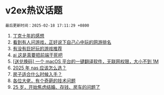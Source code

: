 # v2ex热议话题

`最后更新时间：2025-02-18 17:11:29 +0800`

1. [丁克十年的感想](https://www.v2ex.com/t/1112084)
1. [看到有人问游戏，正好说下自己心中玩的网游排名](https://www.v2ex.com/t/1112220)
1. [有没有巨好玩的游戏推荐](https://www.v2ex.com/t/1112118)
1. [ai 这是真要把前端干死吧](https://www.v2ex.com/t/1112101)
1. [[送兑换码] 一个 macOS 平台的一键翻译软件，无联网权限，大小不到 1M](https://www.v2ex.com/t/1112174)
1. [2025 年 nas 应该怎么选？](https://www.v2ex.com/t/1112104)
1. [房子适合什么时候入手？](https://www.v2ex.com/t/1112244)
1. [各位大佬，有个奇葩的技术问题](https://www.v2ex.com/t/1112124)
1. [25 岁，开始焦虑结婚、存钱、房车的问题了](https://www.v2ex.com/t/1112102)

